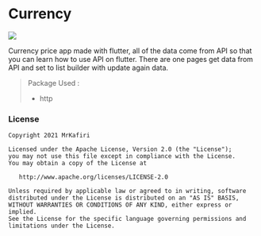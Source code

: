 # Currency
<img src="https://i.postimg.cc/3RPKjHWz/Screenshot-1646121511.png" img/>

Currency price app made with flutter, all of the data come from API so that you can learn how to use API on flutter. There are one pages get data from API and set to list builder with update again data.

> Package Used :
> - http

### License

    Copyright 2021 MrKafiri

    Licensed under the Apache License, Version 2.0 (the "License");
    you may not use this file except in compliance with the License.
    You may obtain a copy of the License at

       http://www.apache.org/licenses/LICENSE-2.0

    Unless required by applicable law or agreed to in writing, software
    distributed under the License is distributed on an "AS IS" BASIS,
    WITHOUT WARRANTIES OR CONDITIONS OF ANY KIND, either express or implied.
    See the License for the specific language governing permissions and
    limitations under the License.
